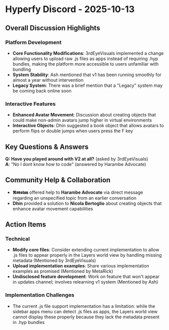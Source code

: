 # Hyperfy Discord - 2025-10-13

## Overall Discussion Highlights

### Platform Development
- **Core Functionality Modifications**: 3rdEyeVisuals implemented a change allowing users to upload raw .js files as apps instead of requiring .hyp bundles, making the platform more accessible to users unfamiliar with bundling
- **System Stability**: Ash mentioned that v1 has been running smoothly for almost a year without intervention
- **Legacy System**: There was a brief mention that a "Legacy" system may be coming back online soon

### Interactive Features
- **Enhanced Avatar Movement**: Discussion about creating objects that could make non-admin avatars jump higher in virtual environments
- **Interactive Objects**: Dhin suggested a book object that allows avatars to perform flips or double jumps when users press the F key

## Key Questions & Answers

**Q: Have you played around with V2 at all?** (asked by 3rdEyeVisuals)  
**A**: "No I dont know how to code" (answered by Harambe Advocate)

## Community Help & Collaboration

- **𝕽𝖔𝖚𝖘𝖙𝖆𝖓** offered help to **Harambe Advocate** via direct message regarding an unspecified topic from an earlier conversation
- **Dhin** provided a solution to **Nicola Bertoglio** about creating objects that enhance avatar movement capabilities

## Action Items

### Technical
- **Modify core files**: Consider extending current implementation to allow .js files to appear properly in the Layers world view by handling missing metadata (Mentioned by 3rdEyeVisuals)
- **Upload implementation examples**: Share various implementation examples as promised (Mentioned by MetaRick)
- **Undisclosed feature development**: Work on feature that won't appear in updates channel; involves relearning v1 system (Mentioned by Ash)

### Implementation Challenges
- The current .js file support implementation has a limitation: while the sidebar apps menu can detect .js files as apps, the Layers world view cannot display these properly because they lack the metadata present in .hyp bundles